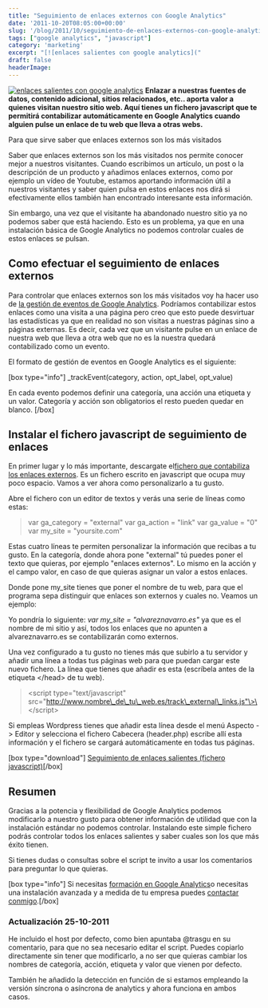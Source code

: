 ```yaml
---
title: "Seguimiento de enlaces externos con Google Analytics"
date: '2011-10-20T08:05:00+00:00'
slug: '/blog/2011/10/seguimiento-de-enlaces-externos-con-google-analytics'
tags: ["google analytics", "javascript"]
category: 'marketing'
excerpt: "[![enlaces salientes con google analytics]("
draft: false
headerImage:
---
```

[![enlaces salientes con google analytics](http://static.squarespace.com/static/5303797ae4b0c6ad9e43f072/5303ce80e4b0400995a883d6/5303cf4be4b0400995a88c13/1392758603793/enlaces-salientes.png?format=original "enlaces-salientes")](http://static.squarespace.com/static/5303797ae4b0c6ad9e43f072/5303ce80e4b0400995a883d6/5303cf4be4b0400995a88c10/1392758603595/?format=original) **Enlazar a nuestras fuentes de datos, contenido adicional, sitios relacionados, etc.. aporta valor a quienes visitan nuestro sitio web. Aquí tienes un fichero javascript que te permitirá contabilizar automáticamente en Google Analytics cuando alguien pulse un enlace de tu web que lleva a otras webs.**









<!--more-->

Para que sirve saber que enlaces externos son los más visitados

Saber que enlaces externos son los más visitados nos permite conocer mejor a nuestros visitantes. Cuando escribimos un artículo, un post o la descripción de un producto y añadimos enlaces externos, como por ejemplo un vídeo de Youtube, estamos aportando información útil a nuestros visitantes y saber quien pulsa en estos enlaces nos dirá si efectivamente ellos también han encontrado interesante esta información.

Sin embargo, una vez que el visitante ha abandonado nuestro sitio ya no podemos saber que está haciendo. Esto es un problema, ya que en una instalación básica de Google Analytics no podemos controlar cuales de estos enlaces se pulsan.

## Como efectuar el seguimiento de enlaces externos

Para controlar que enlaces externos son los más visitados voy ha hacer uso de [la gestión de eventos de Google Analytics](http://code.google.com/apis/analytics/docs/tracking/eventTrackerGuide.html "google analytics events"). Podríamos contabilizar estos enlaces como una visita a una página pero creo que esto puede desvirtuar las estadísticas ya que en realidad no son visitas a nuestras páginas sino a páginas externas. Es decir, cada vez que un visitante pulse en un enlace de nuestra web que lleva a otra web que no es la nuestra quedará contabilizado como un evento.

El formato de gestión de eventos en Google Analytics es el siguiente:

[box type="info"] \_trackEvent(category, action, opt\_label, opt\_value)

En cada evento podemos definir una categoría, una acción una etiqueta y un valor. Categoría y acción son obligatorios el resto pueden quedar en blanco. [/box]

## Instalar el fichero javascript de seguimiento de enlaces

En primer lugar y lo más importante, descargate el[fichero que contabiliza los enlaces externos](http://static.squarespace.com/static/5303797ae4b0c6ad9e43f072/5303ce80e4b0400995a883d6/5303cf4be4b0400995a88c17/1392758603996/track_external_links1.js?format=original "contabilizar enlaces externos en google analytics"). Es un fichero escrito en javascript que ocupa muy poco espacio. Vamos a ver ahora como personalizarlo a tu gusto.

Abre el fichero con un editor de textos y verás una serie de líneas como estas:

> var ga\_category = "external" var ga\_action = "link" var ga\_value = "0" var my\_site = "yoursite.com"

Estas cuatro líneas te permiten personalizar la información que recibas a tu gusto. En la categoría, donde ahora pone "external" tú puedes poner el texto que quieras, por ejemplo "enlaces externos". Lo mismo en la acción y el campo valor, en caso de que quieras asignar un valor a estos enlaces.

Donde pone my\_site tienes que poner el nombre de tu web, para que el programa sepa distinguir que enlaces son externos y cuales no. Veamos un ejemplo:

Yo pondría lo siguiente: _var my\_site = "alvareznavarro.es"_ ya que es el nombre de mi sitio y así, todos los enlaces que no apunten a alvareznavarro.es se contabilizarán como externos.

Una vez configurado a tu gusto no tienes más que subirlo a tu servidor y añadir una línea a todas tus páginas web para que puedan cargar este nuevo fichero. La línea que tienes que añadir es esta (escríbela antes de la etiqueta \</head\> de tu web).

> \<script type="text/javascript" src="http://www.nombre\_de\_tu\_web.es/track\_external\_links.js"\>\</script\>

Si empleas Wordpress tienes que añadir esta línea desde el menú Aspecto -\> Editor y selecciona el fichero Cabecera (header.php) escribe allí esta información y el fichero se cargará automáticamente en todas tus páginas.

[box type="download"] [Seguimiento de enlaces salientes (fichero javascript)](http://static.squarespace.com/static/5303797ae4b0c6ad9e43f072/5303ce80e4b0400995a883d6/5303cf4be4b0400995a88c17/1392758603996/track_external_links1.js?format=original "seguimiento automático de enlaces salientes")[/box]

## Resumen

Gracias a la potencia y flexibilidad de Google Analytics podemos modificarlo a nuestro gusto para obtener información de utilidad que con la instalación estándar no podemos controlar. Instalando este simple fichero podrás controlar todos los enlaces salientes y saber cuales son los que más éxito tienen.

Si tienes dudas o consultas sobre el script te invito a usar los comentarios para preguntar lo que quieras.

[box type="info"] Si necesitas [formación en Google Analytics](http://static.squarespace.com/static/5303797ae4b0c6ad9e43f072/5303ce80e4b0400995a883d6/5303cf4be4b0400995a88c0d/1392758603307/?format=original "Formación personalizada en Google Analytics para empresas")o necesitas una instalación avanzada y a medida de tu empresa puedes [contactar conmigo](http://static.squarespace.com/static/5303797ae4b0c6ad9e43f072/5303ce80e4b0400995a883d6/5303cf44e4b0400995a88ba5/1392758596086/?format=original "Contactar formación google analytics").[/box]

### Actualización 25-10-2011

He incluido el host por defecto, como bien apuntaba @trasgu en su comentario, para que no sea necesario editar el script. Puedes copiarlo directamente sin tener que modificarlo, a no ser que quieras cambiar los nombres de categoría, acción, etiqueta y valor que vienen por defecto.

También he añadido la detección en función de si estamos empleando la versión síncrona o asíncrona de analytics y ahora funciona en ambos casos.
